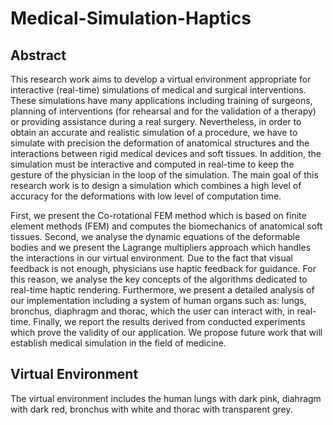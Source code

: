 # Medical-Simulation-Haptics
## Abstract
This research work aims to develop a virtual environment appropriate for
interactive (real-time) simulations of medical and surgical interventions.
These simulations have many applications including training of surgeons,
planning of interventions (for rehearsal and for the validation of a therapy)
or providing assistance during a real surgery. Nevertheless, in order to obtain an accurate and realistic simulation of a procedure, we have to simulate
with precision the deformation of anatomical structures and the interactions
between rigid medical devices and soft tissues. In addition, the simulation
must be interactive and computed in real-time to keep the gesture of the
physician in the loop of the simulation. The main goal of this research work
is to design a simulation which combines a high level of accuracy for the
deformations with low level of computation time.


First, we present the Co-rotational FEM method which is based on finite
element methods (FEM) and computes the biomechanics of anatomical soft
tissues. Second, we analyse the dynamic equations of the deformable bodies and we present the Lagrange multipliers approach which handles the
interactions in our virtual environment. Due to the fact that visual feedback
is not enough, physicians use haptic feedback for guidance. For this reason, we analyse the key concepts of the algorithms dedicated to real-time
haptic rendering. Furthermore, we present a detailed analysis of our implementation including a system of human organs such as: lungs, bronchus,
diaphragm and thorac, which the user can interact with, in real-time. Finally, we report the results derived from conducted experiments which prove
the validity of our application. We propose future work that will establish
medical simulation in the field of medicine.

## Virtual Environment

The virtual environment includes the human lungs with dark pink, diahragm with dark red, bronchus with white and thorac with transparent grey.

